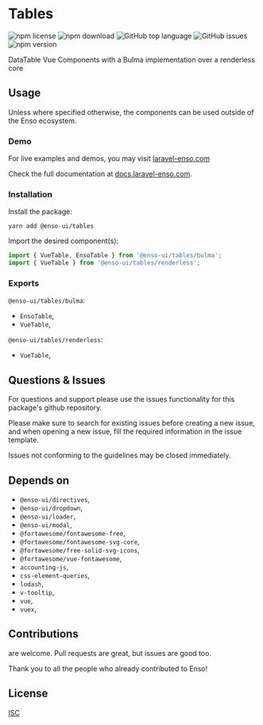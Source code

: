 # Tables

![npm license](https://img.shields.io/npm/l/@enso-ui/tables.svg) 
![npm download](https://img.shields.io/npm/dm/@enso-ui/tables.svg) 
![GitHub top language](https://img.shields.io/github/languages/top/enso-ui/tables.svg) 
![GitHub issues](https://img.shields.io/github/issues/enso-ui/tables.svg) 
![npm version](https://img.shields.io/npm/v/@enso-ui/tables.svg) 

DataTable Vue Components with a Bulma implementation over a renderless core

## Usage

Unless where specified otherwise, the components can be used outside of the Enso ecosystem.

### Demo

For live examples and demos, you may visit [laravel-enso.com](https://www.laravel-enso.com)

Check the full documentation at  [docs.laravel-enso.com](https://docs.laravel-enso.com).

### Installation

Install the package:
```
yarn add @enso-ui/tables
```
Import the desired component(s):
```js
import { VueTable, EnsoTable } from '@enso-ui/tables/bulma';
import { VueTable } from '@enso-ui/tables/renderless';
```

### Exports

`@enso-ui/tables/bulma`:
- `EnsoTable`, 
- `VueTable`, 

`@enso-ui/tables/renderless`:
- `VueTable`,

## Questions & Issues

For questions and support please use the issues functionality
for this package's github repository.

Please make sure to search for existing issues before creating a new issue,
and when opening a new issue, fill the required information in the issue template.

Issues not conforming to the guidelines may be closed immediately.

## Depends on

- `@enso-ui/directives`,
- `@enso-ui/dropdown`,
- `@enso-ui/loader`,
- `@enso-ui/modal`,
- `@fortawesome/fontawesome-free`,
- `@fortawesome/fontawesome-svg-core`,
- `@fortawesome/free-solid-svg-icons`,
- `@fortawesome/vue-fontawesome`,
- `accounting-js`,
- `css-element-queries`,
- `lodash`,
- `v-tooltip`,
- `vue`,
- `vuex`,

## Contributions

are welcome. Pull requests are great, but issues are good too.

Thank you to all the people who already contributed to Enso!

## License

[ISC](https://opensource.org/licenses/ISC)
